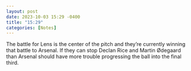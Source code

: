 ```yaml
---
layout: post
date: 2023-10-03 15:29 -0400
title: "15:29"
categories: [Notes]
---
```


The battle for Lens is the center of the pitch and they’re currently winning that battle to Arsenal. If they can stop Declan Rice and Martin Ødegaard than Arsenal should have more trouble progressing the ball into the final third. 